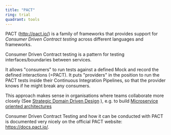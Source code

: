 ```yaml
---
title: "PACT"
ring: trial
quadrant: tools
---
```


PACT (http://pact.io/) is a family of frameworks that provides support for _Consumer Driven Contract testing_ across different languages and frameworks.

Consumer Driven Contract testing is a pattern for testing interfaces/boundaries between services.

It allows "consumers" to run tests against a defined Mock and record the defined interactions (=PACT).
It puts "providers" in the position to run the PACT tests inside their Continuous Integration Pipelines, so that the provider knows if he might break any consumers.

This approach makes sense in organisations where teams collaborate more closely (See [Strategic Domain Driven Design](/methods-and-patterns/strategic-domain-driven-design.html) ), e.g. to build [Microservice oriented architectures](/methods-and-patterns/microservices.html)

Consumer Driven Contract Testing and how it can be conducted with PACT is documented very nicely on the official PACT website: https://docs.pact.io/.
